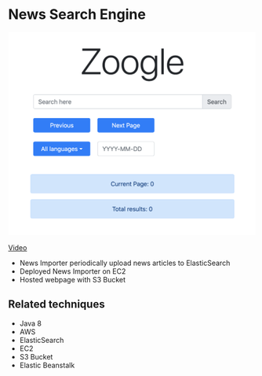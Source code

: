 # News Search Engine

![pic](./hw3/pic.png)

[Video](https://youtu.be/4PkIaNlWeM0)

 - News Importer periodically upload news articles to ElasticSearch
 - Deployed News Importer on EC2
 - Hosted webpage with S3 Bucket

 ## Related techniques

  - Java 8
  - AWS
  - ElasticSearch
  - EC2
  - S3 Bucket
  - Elastic Beanstalk
